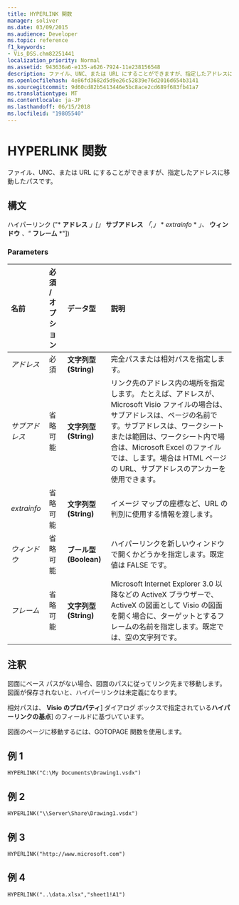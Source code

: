 ```yaml
---
title: HYPERLINK 関数
manager: soliver
ms.date: 03/09/2015
ms.audience: Developer
ms.topic: reference
f1_keywords:
- Vis_DSS.chm82251441
localization_priority: Normal
ms.assetid: 943636a6-e135-a626-7924-11e238156548
description: ファイル、UNC、または URL にすることができますが、指定したアドレスに移動したパスです。
ms.openlocfilehash: 4e86fd3682d5d9e26c52839e76d2016d654b3141
ms.sourcegitcommit: 9d60cd82b5413446e5bc8ace2cd689f683fb41a7
ms.translationtype: MT
ms.contentlocale: ja-JP
ms.lasthandoff: 06/15/2018
ms.locfileid: "19805540"
---
```

# <a name="hyperlink-function"></a>HYPERLINK 関数

ファイル、UNC、または URL にすることができますが、指定したアドレスに移動したパスです。
  
## <a name="syntax"></a>構文

ハイパーリンク ("* **アドレス** *」[」* **サブアドレス** *「,」* * *extrainfo* * *」、* **ウィンドウ** *、"* **フレーム** *"]) 
  
### <a name="parameters"></a>Parameters

|**名前**|**必須 / オプション**|**データ型**|**説明**|
|:-----|:-----|:-----|:-----|
| _アドレス_ <br/> |必須  <br/> |**文字列型 (String)** <br/> |完全パスまたは相対パスを指定します。  <br/> |
| _サブアドレス_ <br/> |省略可能  <br/> |**文字列型 (String)** <br/> |リンク先のアドレス内の場所を指定します。 たとえば、アドレスが、Microsoft Visio ファイルの場合は、サブアドレスは、ページの名前です。サブアドレスは、ワークシートまたは範囲は、ワークシート内で場合は、Microsoft Excel のファイルでは、します。場合は HTML ページの URL、サブアドレスのアンカーを使用できます。  <br/> |
| _extrainfo_ <br/> |省略可能  <br/> |**文字列型 (String)** <br/> |イメージ マップの座標など、URL の判別に使用する情報を渡します。  <br/> |
| _ウィンドウ_ <br/> |省略可能  <br/> |**ブール型 (Boolean)** <br/> |ハイパーリンクを新しいウィンドウで開くかどうかを指定します。既定値は FALSE です。  <br/> |
| _フレーム_ <br/> |省略可能  <br/> |**文字列型 (String)** <br/> | Microsoft Internet Explorer 3.0 以降などの ActiveX ブラウザーで、ActiveX の図面として Visio の図面を開く場合に、ターゲットとするフレームの名前を指定します。既定では、空の文字列です。  <br/> |
   
## <a name="remarks"></a>注釈

図面にベース パスがない場合、図面のパスに従ってリンク先まで移動します。図面が保存されないと、ハイパーリンクは未定義になります。 
  
相対パスは、 **Visio のプロパティ**] ダイアログ ボックスで指定されている**ハイパーリンクの基点**] のフィールドに基づいています。 
  
図面のページに移動するには、GOTOPAGE 関数を使用します。 
  
## <a name="example-1"></a>例 1

 `HYPERLINK("C:\My Documents\Drawing1.vsdx")`
  
## <a name="example-2"></a>例 2

 `HYPERLINK("\\Server\Share\Drawing1.vsdx")`
  
## <a name="example-3"></a>例 3

 `HYPERLINK("http://www.microsoft.com")`
  
## <a name="example-4"></a>例 4

 `HYPERLINK("..\data.xlsx","sheet1!A1")`
  

